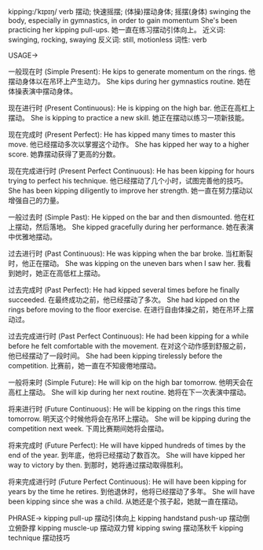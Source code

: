 kipping:/ˈkɪpɪŋ/
verb
摆动; 快速摇摆; (体操)摆动身体; 摇摆(身体)
swinging the body, especially in gymnastics, in order to gain momentum
She's been practicing her kipping pull-ups. 她一直在练习摆动引体向上。
近义词: swinging, rocking, swaying
反义词: still, motionless
词性: verb


USAGE->

一般现在时 (Simple Present):
He kips to generate momentum on the rings.  他摆动身体以在吊环上产生动力。
She kips during her gymnastics routine. 她在体操表演中摆动身体。


现在进行时 (Present Continuous):
He is kipping on the high bar. 他正在高杠上摆动。
She is kipping to practice a new skill. 她正在摆动以练习一项新技能。


现在完成时 (Present Perfect):
He has kipped many times to master this move. 他已经摆动多次以掌握这个动作。
She has kipped her way to a higher score. 她靠摆动获得了更高的分数。


现在完成进行时 (Present Perfect Continuous):
He has been kipping for hours trying to perfect his technique. 他已经摆动了几个小时，试图完善他的技巧。
She has been kipping diligently to improve her strength. 她一直在努力摆动以增强自己的力量。


一般过去时 (Simple Past):
He kipped on the bar and then dismounted. 他在杠上摆动，然后落地。
She kipped gracefully during her performance.  她在表演中优雅地摆动。


过去进行时 (Past Continuous):
He was kipping when the bar broke.  当杠断裂时，他正在摆动。
She was kipping on the uneven bars when I saw her. 我看到她时，她正在高低杠上摆动。


过去完成时 (Past Perfect):
He had kipped several times before he finally succeeded. 在最终成功之前，他已经摆动了多次。
She had kipped on the rings before moving to the floor exercise. 在进行自由体操之前，她在吊环上摆动过。


过去完成进行时 (Past Perfect Continuous):
He had been kipping for a while before he felt comfortable with the movement.  在对这个动作感到舒服之前，他已经摆动了一段时间。
She had been kipping tirelessly before the competition. 比赛前，她一直在不知疲倦地摆动。


一般将来时 (Simple Future):
He will kip on the high bar tomorrow. 他明天会在高杠上摆动。
She will kip during her next routine.  她将在下一次表演中摆动。


将来进行时 (Future Continuous):
He will be kipping on the rings this time tomorrow. 明天这个时候他将会在吊环上摆动。
She will be kipping during the competition next week.  下周比赛期间她将会摆动。


将来完成时 (Future Perfect):
He will have kipped hundreds of times by the end of the year. 到年底，他将已经摆动了数百次。
She will have kipped her way to victory by then. 到那时，她将通过摆动取得胜利。


将来完成进行时 (Future Perfect Continuous):
He will have been kipping for years by the time he retires. 到他退休时，他将已经摆动了多年。
She will have been kipping since she was a child. 从她还是个孩子起，她就一直在摆动。



PHRASE->
kipping pull-up 摆动引体向上
kipping handstand push-up 摆动倒立俯卧撑
kipping muscle-up 摆动双力臂
kipping swing 摆动荡秋千
kipping technique 摆动技巧

